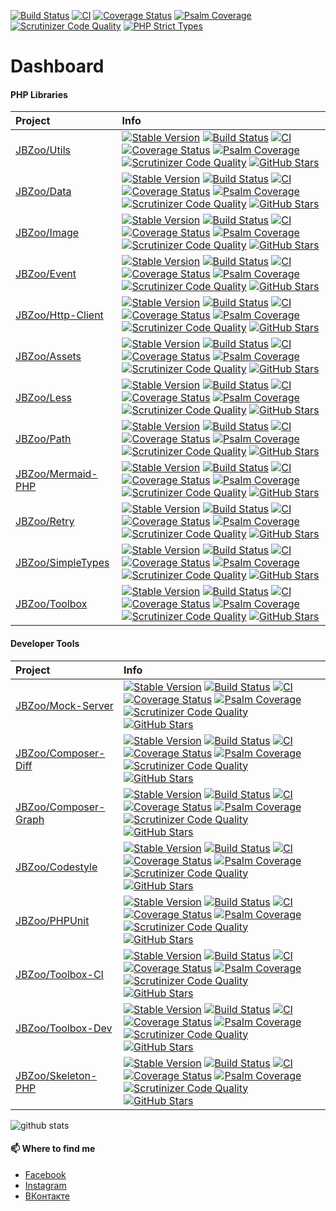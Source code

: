 

[![Build Status](https://travis-ci.org/SmetDenis/SmetDenis.svg?branch=master)](https://travis-ci.org/SmetDenis/SmetDenis)    [![CI](https://github.com/SmetDenis/SmetDenis/actions/workflows/main.yml/badge.svg?branch=master)](https://github.com/SmetDenis/SmetDenis/actions/workflows/main.yml)    [![Coverage Status](https://coveralls.io/repos/SmetDenis/SmetDenis/badge.svg)](https://coveralls.io/github/SmetDenis/SmetDenis)    [![Psalm Coverage](https://shepherd.dev/github/SmetDenis/SmetDenis/coverage.svg)](https://shepherd.dev/github/SmetDenis/SmetDenis)    [![Scrutinizer Code Quality](https://scrutinizer-ci.com/g/smetdenis/smetdenis/badges/quality-score.png?b=master)](https://scrutinizer-ci.com/g/smetdenis/smetdenis/?branch=master)    [![PHP Strict Types](https://img.shields.io/badge/strict__types-%3D1-brightgreen)](https://www.php.net/manual/en/language.types.declarations.php#language.types.declarations.strict)



# Dashboard


#### PHP Libraries

| Project                                                   | Info                                                                                                                                                                                                                                                                                                                                                                                                                                                                                                                                                                                                                                                                                                                                                                                                                                                                                                                                                                                                  |
|:----------------------------------------------------------|:------------------------------------------------------------------------------------------------------------------------------------------------------------------------------------------------------------------------------------------------------------------------------------------------------------------------------------------------------------------------------------------------------------------------------------------------------------------------------------------------------------------------------------------------------------------------------------------------------------------------------------------------------------------------------------------------------------------------------------------------------------------------------------------------------------------------------------------------------------------------------------------------------------------------------------------------------------------------------------------------------|
| [JBZoo/Utils](https://github.com/JBZoo/Utils)             | [![Stable Version](https://poser.pugx.org/jbzoo/utils/version)](https://packagist.org/packages/jbzoo/utils)    [![Build Status](https://travis-ci.org/JBZoo/Utils.svg?branch=master)](https://travis-ci.org/JBZoo/Utils)    [![CI](https://github.com/JBZoo/Utils/actions/workflows/main.yml/badge.svg?branch=master)](https://github.com/JBZoo/Utils/actions/workflows/main.yml)    [![Coverage Status](https://coveralls.io/repos/JBZoo/Utils/badge.svg)](https://coveralls.io/github/JBZoo/Utils)    [![Psalm Coverage](https://shepherd.dev/github/JBZoo/Utils/coverage.svg)](https://shepherd.dev/github/JBZoo/Utils)    [![Scrutinizer Code Quality](https://scrutinizer-ci.com/g/jbzoo/utils/badges/quality-score.png?b=master)](https://scrutinizer-ci.com/g/jbzoo/utils/?branch=master)    [![GitHub Stars](https://img.shields.io/github/stars/jbzoo/utils)](https://github.com/JBZoo/Utils/stargazers)                                                                                     |
| [JBZoo/Data](https://github.com/JBZoo/Data)               | [![Stable Version](https://poser.pugx.org/jbzoo/data/version)](https://packagist.org/packages/jbzoo/data)    [![Build Status](https://travis-ci.org/JBZoo/Data.svg?branch=master)](https://travis-ci.org/JBZoo/Data)    [![CI](https://github.com/JBZoo/Data/actions/workflows/main.yml/badge.svg?branch=master)](https://github.com/JBZoo/Data/actions/workflows/main.yml)    [![Coverage Status](https://coveralls.io/repos/JBZoo/Data/badge.svg)](https://coveralls.io/github/JBZoo/Data)    [![Psalm Coverage](https://shepherd.dev/github/JBZoo/Data/coverage.svg)](https://shepherd.dev/github/JBZoo/Data)    [![Scrutinizer Code Quality](https://scrutinizer-ci.com/g/jbzoo/data/badges/quality-score.png?b=master)](https://scrutinizer-ci.com/g/jbzoo/data/?branch=master)    [![GitHub Stars](https://img.shields.io/github/stars/jbzoo/data)](https://github.com/JBZoo/Data/stargazers)                                                                                                   |
| [JBZoo/Image](https://github.com/JBZoo/Image)             | [![Stable Version](https://poser.pugx.org/jbzoo/image/version)](https://packagist.org/packages/jbzoo/image)    [![Build Status](https://travis-ci.org/JBZoo/Image.svg?branch=master)](https://travis-ci.org/JBZoo/Image)    [![CI](https://github.com/JBZoo/Image/actions/workflows/main.yml/badge.svg?branch=master)](https://github.com/JBZoo/Image/actions/workflows/main.yml)    [![Coverage Status](https://coveralls.io/repos/JBZoo/Image/badge.svg)](https://coveralls.io/github/JBZoo/Image)    [![Psalm Coverage](https://shepherd.dev/github/JBZoo/Image/coverage.svg)](https://shepherd.dev/github/JBZoo/Image)    [![Scrutinizer Code Quality](https://scrutinizer-ci.com/g/jbzoo/image/badges/quality-score.png?b=master)](https://scrutinizer-ci.com/g/jbzoo/image/?branch=master)    [![GitHub Stars](https://img.shields.io/github/stars/jbzoo/image)](https://github.com/JBZoo/Image/stargazers)                                                                                     |
| [JBZoo/Event](https://github.com/JBZoo/Event)             | [![Stable Version](https://poser.pugx.org/jbzoo/event/version)](https://packagist.org/packages/jbzoo/event)    [![Build Status](https://travis-ci.org/JBZoo/Event.svg?branch=master)](https://travis-ci.org/JBZoo/Event)    [![CI](https://github.com/JBZoo/Event/actions/workflows/main.yml/badge.svg?branch=master)](https://github.com/JBZoo/Event/actions/workflows/main.yml)    [![Coverage Status](https://coveralls.io/repos/JBZoo/Event/badge.svg)](https://coveralls.io/github/JBZoo/Event)    [![Psalm Coverage](https://shepherd.dev/github/JBZoo/Event/coverage.svg)](https://shepherd.dev/github/JBZoo/Event)    [![Scrutinizer Code Quality](https://scrutinizer-ci.com/g/jbzoo/event/badges/quality-score.png?b=master)](https://scrutinizer-ci.com/g/jbzoo/event/?branch=master)    [![GitHub Stars](https://img.shields.io/github/stars/jbzoo/event)](https://github.com/JBZoo/Event/stargazers)                                                                                     |
| [JBZoo/Http-Client](https://github.com/JBZoo/Http-Client) | [![Stable Version](https://poser.pugx.org/jbzoo/http-client/version)](https://packagist.org/packages/jbzoo/http-client)    [![Build Status](https://travis-ci.org/JBZoo/Http-Client.svg?branch=master)](https://travis-ci.org/JBZoo/Http-Client)    [![CI](https://github.com/JBZoo/Http-Client/actions/workflows/main.yml/badge.svg?branch=master)](https://github.com/JBZoo/Http-Client/actions/workflows/main.yml)    [![Coverage Status](https://coveralls.io/repos/JBZoo/Http-Client/badge.svg)](https://coveralls.io/github/JBZoo/Http-Client)    [![Psalm Coverage](https://shepherd.dev/github/JBZoo/Http-Client/coverage.svg)](https://shepherd.dev/github/JBZoo/Http-Client)    [![Scrutinizer Code Quality](https://scrutinizer-ci.com/g/jbzoo/http-client/badges/quality-score.png?b=master)](https://scrutinizer-ci.com/g/jbzoo/http-client/?branch=master)    [![GitHub Stars](https://img.shields.io/github/stars/jbzoo/http-client)](https://github.com/JBZoo/Http-Client/stargazers) |
| [JBZoo/Assets](https://github.com/JBZoo/Assets)           | [![Stable Version](https://poser.pugx.org/jbzoo/assets/version)](https://packagist.org/packages/jbzoo/assets)    [![Build Status](https://travis-ci.org/JBZoo/Assets.svg?branch=master)](https://travis-ci.org/JBZoo/Assets)    [![CI](https://github.com/JBZoo/Assets/actions/workflows/main.yml/badge.svg?branch=master)](https://github.com/JBZoo/Assets/actions/workflows/main.yml)    [![Coverage Status](https://coveralls.io/repos/JBZoo/Assets/badge.svg)](https://coveralls.io/github/JBZoo/Assets)    [![Psalm Coverage](https://shepherd.dev/github/JBZoo/Assets/coverage.svg)](https://shepherd.dev/github/JBZoo/Assets)    [![Scrutinizer Code Quality](https://scrutinizer-ci.com/g/jbzoo/assets/badges/quality-score.png?b=master)](https://scrutinizer-ci.com/g/jbzoo/assets/?branch=master)    [![GitHub Stars](https://img.shields.io/github/stars/jbzoo/assets)](https://github.com/JBZoo/Assets/stargazers)                                                                       |
| [JBZoo/Less](https://github.com/JBZoo/Less)               | [![Stable Version](https://poser.pugx.org/jbzoo/less/version)](https://packagist.org/packages/jbzoo/less)    [![Build Status](https://travis-ci.org/JBZoo/Less.svg?branch=master)](https://travis-ci.org/JBZoo/Less)    [![CI](https://github.com/JBZoo/Less/actions/workflows/main.yml/badge.svg?branch=master)](https://github.com/JBZoo/Less/actions/workflows/main.yml)    [![Coverage Status](https://coveralls.io/repos/JBZoo/Less/badge.svg)](https://coveralls.io/github/JBZoo/Less)    [![Psalm Coverage](https://shepherd.dev/github/JBZoo/Less/coverage.svg)](https://shepherd.dev/github/JBZoo/Less)    [![Scrutinizer Code Quality](https://scrutinizer-ci.com/g/jbzoo/less/badges/quality-score.png?b=master)](https://scrutinizer-ci.com/g/jbzoo/less/?branch=master)    [![GitHub Stars](https://img.shields.io/github/stars/jbzoo/less)](https://github.com/JBZoo/Less/stargazers)                                                                                                   |
| [JBZoo/Path](https://github.com/JBZoo/Path)               | [![Stable Version](https://poser.pugx.org/jbzoo/path/version)](https://packagist.org/packages/jbzoo/path)    [![Build Status](https://travis-ci.org/JBZoo/Path.svg?branch=master)](https://travis-ci.org/JBZoo/Path)    [![CI](https://github.com/JBZoo/Path/actions/workflows/main.yml/badge.svg?branch=master)](https://github.com/JBZoo/Path/actions/workflows/main.yml)    [![Coverage Status](https://coveralls.io/repos/JBZoo/Path/badge.svg)](https://coveralls.io/github/JBZoo/Path)    [![Psalm Coverage](https://shepherd.dev/github/JBZoo/Path/coverage.svg)](https://shepherd.dev/github/JBZoo/Path)    [![Scrutinizer Code Quality](https://scrutinizer-ci.com/g/jbzoo/path/badges/quality-score.png?b=master)](https://scrutinizer-ci.com/g/jbzoo/path/?branch=master)    [![GitHub Stars](https://img.shields.io/github/stars/jbzoo/path)](https://github.com/JBZoo/Path/stargazers)                                                                                                   |
| [JBZoo/Mermaid-PHP](https://github.com/JBZoo/Mermaid-PHP) | [![Stable Version](https://poser.pugx.org/jbzoo/mermaid-php/version)](https://packagist.org/packages/jbzoo/mermaid-php)    [![Build Status](https://travis-ci.org/JBZoo/Mermaid-PHP.svg?branch=master)](https://travis-ci.org/JBZoo/Mermaid-PHP)    [![CI](https://github.com/JBZoo/Mermaid-PHP/actions/workflows/main.yml/badge.svg?branch=master)](https://github.com/JBZoo/Mermaid-PHP/actions/workflows/main.yml)    [![Coverage Status](https://coveralls.io/repos/JBZoo/Mermaid-PHP/badge.svg)](https://coveralls.io/github/JBZoo/Mermaid-PHP)    [![Psalm Coverage](https://shepherd.dev/github/JBZoo/Mermaid-PHP/coverage.svg)](https://shepherd.dev/github/JBZoo/Mermaid-PHP)    [![Scrutinizer Code Quality](https://scrutinizer-ci.com/g/jbzoo/mermaid-php/badges/quality-score.png?b=master)](https://scrutinizer-ci.com/g/jbzoo/mermaid-php/?branch=master)    [![GitHub Stars](https://img.shields.io/github/stars/jbzoo/mermaid-php)](https://github.com/JBZoo/Mermaid-PHP/stargazers) |
| [JBZoo/Retry](https://github.com/JBZoo/Retry)             | [![Stable Version](https://poser.pugx.org/jbzoo/retry/version)](https://packagist.org/packages/jbzoo/retry)    [![Build Status](https://travis-ci.org/JBZoo/Retry.svg?branch=master)](https://travis-ci.org/JBZoo/Retry)    [![CI](https://github.com/JBZoo/Retry/actions/workflows/main.yml/badge.svg?branch=master)](https://github.com/JBZoo/Retry/actions/workflows/main.yml)    [![Coverage Status](https://coveralls.io/repos/JBZoo/Retry/badge.svg)](https://coveralls.io/github/JBZoo/Retry)    [![Psalm Coverage](https://shepherd.dev/github/JBZoo/Retry/coverage.svg)](https://shepherd.dev/github/JBZoo/Retry)    [![Scrutinizer Code Quality](https://scrutinizer-ci.com/g/jbzoo/retry/badges/quality-score.png?b=master)](https://scrutinizer-ci.com/g/jbzoo/retry/?branch=master)    [![GitHub Stars](https://img.shields.io/github/stars/jbzoo/retry)](https://github.com/JBZoo/Retry/stargazers)                                                                                     |
| [JBZoo/SimpleTypes](https://github.com/JBZoo/SimpleTypes) | [![Stable Version](https://poser.pugx.org/jbzoo/simpletypes/version)](https://packagist.org/packages/jbzoo/simpletypes)    [![Build Status](https://travis-ci.org/JBZoo/SimpleTypes.svg?branch=master)](https://travis-ci.org/JBZoo/SimpleTypes)    [![CI](https://github.com/JBZoo/SimpleTypes/actions/workflows/main.yml/badge.svg?branch=master)](https://github.com/JBZoo/SimpleTypes/actions/workflows/main.yml)    [![Coverage Status](https://coveralls.io/repos/JBZoo/SimpleTypes/badge.svg)](https://coveralls.io/github/JBZoo/SimpleTypes)    [![Psalm Coverage](https://shepherd.dev/github/JBZoo/SimpleTypes/coverage.svg)](https://shepherd.dev/github/JBZoo/SimpleTypes)    [![Scrutinizer Code Quality](https://scrutinizer-ci.com/g/jbzoo/simpletypes/badges/quality-score.png?b=master)](https://scrutinizer-ci.com/g/jbzoo/simpletypes/?branch=master)    [![GitHub Stars](https://img.shields.io/github/stars/jbzoo/simpletypes)](https://github.com/JBZoo/SimpleTypes/stargazers) |
| [JBZoo/Toolbox](https://github.com/JBZoo/Toolbox)         | [![Stable Version](https://poser.pugx.org/jbzoo/toolbox/version)](https://packagist.org/packages/jbzoo/toolbox)    [![Build Status](https://travis-ci.org/JBZoo/Toolbox.svg?branch=master)](https://travis-ci.org/JBZoo/Toolbox)    [![CI](https://github.com/JBZoo/Toolbox/actions/workflows/main.yml/badge.svg?branch=master)](https://github.com/JBZoo/Toolbox/actions/workflows/main.yml)    [![Coverage Status](https://coveralls.io/repos/JBZoo/Toolbox/badge.svg)](https://coveralls.io/github/JBZoo/Toolbox)    [![Psalm Coverage](https://shepherd.dev/github/JBZoo/Toolbox/coverage.svg)](https://shepherd.dev/github/JBZoo/Toolbox)    [![Scrutinizer Code Quality](https://scrutinizer-ci.com/g/jbzoo/toolbox/badges/quality-score.png?b=master)](https://scrutinizer-ci.com/g/jbzoo/toolbox/?branch=master)    [![GitHub Stars](https://img.shields.io/github/stars/jbzoo/toolbox)](https://github.com/JBZoo/Toolbox/stargazers)                                                         |



#### Developer Tools

| Project                                                         | Info                                                                                                                                                                                                                                                                                                                                                                                                                                                                                                                                                                                                                                                                                                                                                                                                                                                                                                                                                                                                                                            |
|:----------------------------------------------------------------|:------------------------------------------------------------------------------------------------------------------------------------------------------------------------------------------------------------------------------------------------------------------------------------------------------------------------------------------------------------------------------------------------------------------------------------------------------------------------------------------------------------------------------------------------------------------------------------------------------------------------------------------------------------------------------------------------------------------------------------------------------------------------------------------------------------------------------------------------------------------------------------------------------------------------------------------------------------------------------------------------------------------------------------------------|
| [JBZoo/Mock-Server](https://github.com/JBZoo/Mock-Server)       | [![Stable Version](https://poser.pugx.org/jbzoo/mock-server/version)](https://packagist.org/packages/jbzoo/mock-server)    [![Build Status](https://travis-ci.org/JBZoo/Mock-Server.svg?branch=master)](https://travis-ci.org/JBZoo/Mock-Server)    [![CI](https://github.com/JBZoo/Mock-Server/actions/workflows/main.yml/badge.svg?branch=master)](https://github.com/JBZoo/Mock-Server/actions/workflows/main.yml)    [![Coverage Status](https://coveralls.io/repos/JBZoo/Mock-Server/badge.svg)](https://coveralls.io/github/JBZoo/Mock-Server)    [![Psalm Coverage](https://shepherd.dev/github/JBZoo/Mock-Server/coverage.svg)](https://shepherd.dev/github/JBZoo/Mock-Server)    [![Scrutinizer Code Quality](https://scrutinizer-ci.com/g/jbzoo/mock-server/badges/quality-score.png?b=master)](https://scrutinizer-ci.com/g/jbzoo/mock-server/?branch=master)    [![GitHub Stars](https://img.shields.io/github/stars/jbzoo/mock-server)](https://github.com/JBZoo/Mock-Server/stargazers)                                           |
| [JBZoo/Composer-Diff](https://github.com/JBZoo/Composer-Diff)   | [![Stable Version](https://poser.pugx.org/jbzoo/composer-diff/version)](https://packagist.org/packages/jbzoo/composer-diff)    [![Build Status](https://travis-ci.org/JBZoo/Composer-Diff.svg?branch=master)](https://travis-ci.org/JBZoo/Composer-Diff)    [![CI](https://github.com/JBZoo/Composer-Diff/actions/workflows/main.yml/badge.svg?branch=master)](https://github.com/JBZoo/Composer-Diff/actions/workflows/main.yml)    [![Coverage Status](https://coveralls.io/repos/JBZoo/Composer-Diff/badge.svg)](https://coveralls.io/github/JBZoo/Composer-Diff)    [![Psalm Coverage](https://shepherd.dev/github/JBZoo/Composer-Diff/coverage.svg)](https://shepherd.dev/github/JBZoo/Composer-Diff)    [![Scrutinizer Code Quality](https://scrutinizer-ci.com/g/jbzoo/composer-diff/badges/quality-score.png?b=master)](https://scrutinizer-ci.com/g/jbzoo/composer-diff/?branch=master)    [![GitHub Stars](https://img.shields.io/github/stars/jbzoo/composer-diff)](https://github.com/JBZoo/Composer-Diff/stargazers)               |
| [JBZoo/Composer-Graph](https://github.com/JBZoo/Composer-Graph) | [![Stable Version](https://poser.pugx.org/jbzoo/composer-graph/version)](https://packagist.org/packages/jbzoo/composer-graph)    [![Build Status](https://travis-ci.org/JBZoo/Composer-Graph.svg?branch=master)](https://travis-ci.org/JBZoo/Composer-Graph)    [![CI](https://github.com/JBZoo/Composer-Graph/actions/workflows/main.yml/badge.svg?branch=master)](https://github.com/JBZoo/Composer-Graph/actions/workflows/main.yml)    [![Coverage Status](https://coveralls.io/repos/JBZoo/Composer-Graph/badge.svg)](https://coveralls.io/github/JBZoo/Composer-Graph)    [![Psalm Coverage](https://shepherd.dev/github/JBZoo/Composer-Graph/coverage.svg)](https://shepherd.dev/github/JBZoo/Composer-Graph)    [![Scrutinizer Code Quality](https://scrutinizer-ci.com/g/jbzoo/composer-graph/badges/quality-score.png?b=master)](https://scrutinizer-ci.com/g/jbzoo/composer-graph/?branch=master)    [![GitHub Stars](https://img.shields.io/github/stars/jbzoo/composer-graph)](https://github.com/JBZoo/Composer-Graph/stargazers) |
| [JBZoo/Codestyle](https://github.com/JBZoo/Codestyle)           | [![Stable Version](https://poser.pugx.org/jbzoo/codestyle/version)](https://packagist.org/packages/jbzoo/codestyle)    [![Build Status](https://travis-ci.org/JBZoo/Codestyle.svg?branch=master)](https://travis-ci.org/JBZoo/Codestyle)    [![CI](https://github.com/JBZoo/Codestyle/actions/workflows/main.yml/badge.svg?branch=master)](https://github.com/JBZoo/Codestyle/actions/workflows/main.yml)    [![Coverage Status](https://coveralls.io/repos/JBZoo/Codestyle/badge.svg)](https://coveralls.io/github/JBZoo/Codestyle)    [![Psalm Coverage](https://shepherd.dev/github/JBZoo/Codestyle/coverage.svg)](https://shepherd.dev/github/JBZoo/Codestyle)    [![Scrutinizer Code Quality](https://scrutinizer-ci.com/g/jbzoo/codestyle/badges/quality-score.png?b=master)](https://scrutinizer-ci.com/g/jbzoo/codestyle/?branch=master)    [![GitHub Stars](https://img.shields.io/github/stars/jbzoo/codestyle)](https://github.com/JBZoo/Codestyle/stargazers)                                                                       |
| [JBZoo/PHPUnit](https://github.com/JBZoo/PHPUnit)               | [![Stable Version](https://poser.pugx.org/jbzoo/phpunit/version)](https://packagist.org/packages/jbzoo/phpunit)    [![Build Status](https://travis-ci.org/JBZoo/PHPUnit.svg?branch=master)](https://travis-ci.org/JBZoo/PHPUnit)    [![CI](https://github.com/JBZoo/PHPUnit/actions/workflows/main.yml/badge.svg?branch=master)](https://github.com/JBZoo/PHPUnit/actions/workflows/main.yml)    [![Coverage Status](https://coveralls.io/repos/JBZoo/PHPUnit/badge.svg)](https://coveralls.io/github/JBZoo/PHPUnit)    [![Psalm Coverage](https://shepherd.dev/github/JBZoo/PHPUnit/coverage.svg)](https://shepherd.dev/github/JBZoo/PHPUnit)    [![Scrutinizer Code Quality](https://scrutinizer-ci.com/g/jbzoo/phpunit/badges/quality-score.png?b=master)](https://scrutinizer-ci.com/g/jbzoo/phpunit/?branch=master)    [![GitHub Stars](https://img.shields.io/github/stars/jbzoo/phpunit)](https://github.com/JBZoo/PHPUnit/stargazers)                                                                                                   |
| [JBZoo/Toolbox-CI](https://github.com/JBZoo/Toolbox-CI)         | [![Stable Version](https://poser.pugx.org/jbzoo/toolbox-ci/version)](https://packagist.org/packages/jbzoo/toolbox-ci)    [![Build Status](https://travis-ci.org/JBZoo/Toolbox-CI.svg?branch=master)](https://travis-ci.org/JBZoo/Toolbox-CI)    [![CI](https://github.com/JBZoo/Toolbox-CI/actions/workflows/main.yml/badge.svg?branch=master)](https://github.com/JBZoo/Toolbox-CI/actions/workflows/main.yml)    [![Coverage Status](https://coveralls.io/repos/JBZoo/Toolbox-CI/badge.svg)](https://coveralls.io/github/JBZoo/Toolbox-CI)    [![Psalm Coverage](https://shepherd.dev/github/JBZoo/Toolbox-CI/coverage.svg)](https://shepherd.dev/github/JBZoo/Toolbox-CI)    [![Scrutinizer Code Quality](https://scrutinizer-ci.com/g/jbzoo/toolbox-ci/badges/quality-score.png?b=master)](https://scrutinizer-ci.com/g/jbzoo/toolbox-ci/?branch=master)    [![GitHub Stars](https://img.shields.io/github/stars/jbzoo/toolbox-ci)](https://github.com/JBZoo/Toolbox-CI/stargazers)                                                         |
| [JBZoo/Toolbox-Dev](https://github.com/JBZoo/Toolbox-Dev)       | [![Stable Version](https://poser.pugx.org/jbzoo/toolbox-dev/version)](https://packagist.org/packages/jbzoo/toolbox-dev)    [![Build Status](https://travis-ci.org/JBZoo/Toolbox-Dev.svg?branch=master)](https://travis-ci.org/JBZoo/Toolbox-Dev)    [![CI](https://github.com/JBZoo/Toolbox-Dev/actions/workflows/main.yml/badge.svg?branch=master)](https://github.com/JBZoo/Toolbox-Dev/actions/workflows/main.yml)    [![Coverage Status](https://coveralls.io/repos/JBZoo/Toolbox-Dev/badge.svg)](https://coveralls.io/github/JBZoo/Toolbox-Dev)    [![Psalm Coverage](https://shepherd.dev/github/JBZoo/Toolbox-Dev/coverage.svg)](https://shepherd.dev/github/JBZoo/Toolbox-Dev)    [![Scrutinizer Code Quality](https://scrutinizer-ci.com/g/jbzoo/toolbox-dev/badges/quality-score.png?b=master)](https://scrutinizer-ci.com/g/jbzoo/toolbox-dev/?branch=master)    [![GitHub Stars](https://img.shields.io/github/stars/jbzoo/toolbox-dev)](https://github.com/JBZoo/Toolbox-Dev/stargazers)                                           |
| [JBZoo/Skeleton-PHP](https://github.com/JBZoo/Skeleton-PHP)     | [![Stable Version](https://poser.pugx.org/jbzoo/skeleton-php/version)](https://packagist.org/packages/jbzoo/skeleton-php)    [![Build Status](https://travis-ci.org/JBZoo/Skeleton-PHP.svg?branch=master)](https://travis-ci.org/JBZoo/Skeleton-PHP)    [![CI](https://github.com/JBZoo/Skeleton-PHP/actions/workflows/main.yml/badge.svg?branch=master)](https://github.com/JBZoo/Skeleton-PHP/actions/workflows/main.yml)    [![Coverage Status](https://coveralls.io/repos/JBZoo/Skeleton-PHP/badge.svg)](https://coveralls.io/github/JBZoo/Skeleton-PHP)    [![Psalm Coverage](https://shepherd.dev/github/JBZoo/Skeleton-PHP/coverage.svg)](https://shepherd.dev/github/JBZoo/Skeleton-PHP)    [![Scrutinizer Code Quality](https://scrutinizer-ci.com/g/jbzoo/skeleton-php/badges/quality-score.png?b=master)](https://scrutinizer-ci.com/g/jbzoo/skeleton-php/?branch=master)    [![GitHub Stars](https://img.shields.io/github/stars/jbzoo/skeleton-php)](https://github.com/JBZoo/Skeleton-PHP/stargazers)                             |



![github stats](https://github-readme-stats.vercel.app/api?username=SmetDenis&show_icons=true&hide_border=true)


#### 📫 Where to find me
- [Facebook](https://www.facebook.com/smet.denis)
- [Instagram](https://instagram.com/smetdenis)
- [ВКонтакте](https://vk.com/smetdenis)
